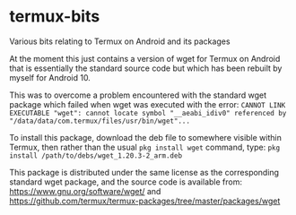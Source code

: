# termux-bits
Various bits relating to Termux on Android and its packages

At the moment this just contains a version of wget
for Termux on Android that is essentially the
standard source code but which has been rebuilt
by myself for Android 10.

This was to overcome a problem encountered with
the standard wget package which failed when wget
was executed with the error:
`
CANNOT LINK EXECUTABLE "wget": cannot locate symbol
"__aeabi_idiv0" referenced by
"/data/data/com.termux/files/usr/bin/wget"...
`

To install this package, download the deb file to
somewhere visible within Termux, then rather than
the usual `pkg install wget` command, type:
`pkg install /path/to/debs/wget_1.20.3-2_arm.deb`

This package is distributed under the same license
as the corresponding standard wget package,
and the source code is available from:
https://www.gnu.org/software/wget/
and
https://github.com/termux/termux-packages/tree/master/packages/wget

